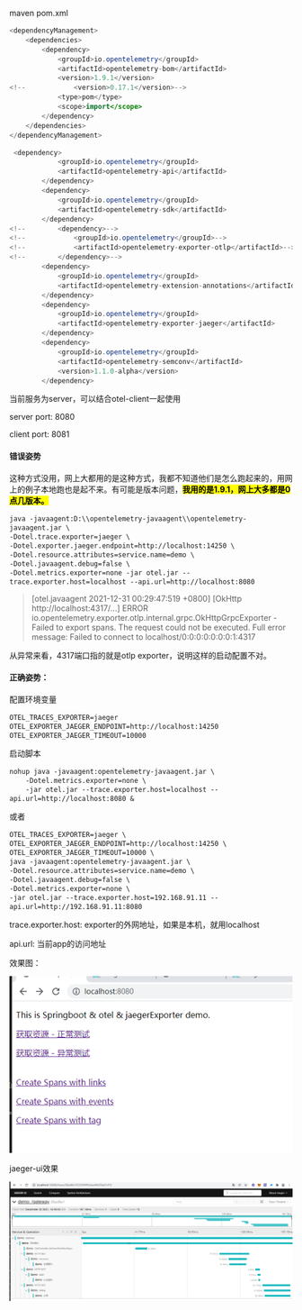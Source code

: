 





maven pom.xml

```java
<dependencyManagement>
    <dependencies>
        <dependency>
            <groupId>io.opentelemetry</groupId>
            <artifactId>opentelemetry-bom</artifactId>
            <version>1.9.1</version>
<!--            <version>0.17.1</version>-->
            <type>pom</type>
            <scope>import</scope>
        </dependency>
    </dependencies>
</dependencyManagement>
```

```java
 <dependency>
            <groupId>io.opentelemetry</groupId>
            <artifactId>opentelemetry-api</artifactId>
        </dependency>
        <dependency>
            <groupId>io.opentelemetry</groupId>
            <artifactId>opentelemetry-sdk</artifactId>
        </dependency>
<!--        <dependency>-->
<!--            <groupId>io.opentelemetry</groupId>-->
<!--            <artifactId>opentelemetry-exporter-otlp</artifactId>-->
<!--        </dependency>-->
        <dependency>
            <groupId>io.opentelemetry</groupId>
            <artifactId>opentelemetry-extension-annotations</artifactId>
        </dependency>
        <dependency>
            <groupId>io.opentelemetry</groupId>
            <artifactId>opentelemetry-exporter-jaeger</artifactId>
        </dependency>
        <dependency>
            <groupId>io.opentelemetry</groupId>
            <artifactId>opentelemetry-semconv</artifactId>
            <version>1.1.0-alpha</version>
        </dependency>
```

当前服务为server，可以结合otel-client一起使用

server port: 8080

client port: 8081

#### 错误姿势

这种方式没用，网上大都用的是这种方式，我都不知道他们是怎么跑起来的，用网上的例子本地跑也是起不来。有可能是版本问题，**<mark>我用的是1.9.1，网上大多都是0点几版本。</mark>**

```shell
java -javaagent:D:\\opentelemetry-javaagent\\opentelemetry-javaagent.jar \
-Dotel.trace.exporter=jaeger \
-Dotel.exporter.jaeger.endpoint=http://localhost:14250 \
-Dotel.resource.attributes=service.name=demo \
-Dotel.javaagent.debug=false \
-Dotel.metrics.exporter=none -jar otel.jar --trace.exporter.host=localhost --api.url=http://localhost:8080 
```

> [otel.javaagent 2021-12-31 00:29:47:519 +0800] [OkHttp http://localhost:4317/...] ERROR io.opentelemetry.exporter.otlp.internal.grpc.OkHttpGrpcExporter - Failed to export spans. The request could not be executed. Full error message: Failed to connect to localhost/0:0:0:0:0:0:0:1:4317



从异常来看，4317端口指的就是otlp exporter，说明这样的启动配置不对。



#### 正确姿势：

配置环境变量

```shell
OTEL_TRACES_EXPORTER=jaeger
OTEL_EXPORTER_JAEGER_ENDPOINT=http://localhost:14250
OTEL_EXPORTER_JAEGER_TIMEOUT=10000
```

启动脚本

```shell
nohup java -javaagent:opentelemetry-javaagent.jar \
    -Dotel.metrics.exporter=none \
    -jar otel.jar --trace.exporter.host=localhost --api.url=http://localhost:8080 &
```

或者

```shell
OTEL_TRACES_EXPORTER=jaeger \
OTEL_EXPORTER_JAEGER_ENDPOINT=http://localhost:14250 \
OTEL_EXPORTER_JAEGER_TIMEOUT=10000 \
java -javaagent:opentelemetry-javaagent.jar \
-Dotel.resource.attributes=service.name=demo \
-Dotel.javaagent.debug=false \
-Dotel.metrics.exporter=none \
-jar otel.jar --trace.exporter.host=192.168.91.11 --api.url=http://192.168.91.11:8080
```



trace.exporter.host: exporter的外网地址，如果是本机，就用localhost

api.url: 当前app的访问地址

效果图：



![](..\images\2021-12-30-16-49-45-image.png)

jaeger-ui效果

![](..\images\2021-12-30-16-50-10-image.png)




